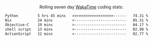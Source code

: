 <p align="center">Rolling seven day <a href="https://wakatime.com/@syrkis"/>WakaTime</a> coding stats:</p>
<!--START_SECTION:waka-->

```txt
Python         5 hrs 45 mins   >>>>>>>>>>>>>>>>>>>------   74.31 %
Nix            24 mins         >------------------------   05.31 %
Objective-C    19 mins         >------------------------   04.17 %
shell script   13 mins         >------------------------   02.98 %
ActionScript   12 mins         >------------------------   02.77 %
```

<!--END_SECTION:waka-->
